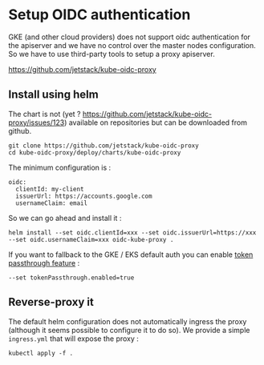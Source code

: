 # Setup OIDC authentication 

GKE (and other cloud providers) does not support oidc authentication for the apiserver and we have no control over the master nodes configuration.  
So we have to use third-party tools to setup a proxy apiserver.  

https://github.com/jetstack/kube-oidc-proxy

## Install using helm

The chart is not (yet ? https://github.com/jetstack/kube-oidc-proxy/issues/123) available on repositories but can be downloaded from github.  

```
git clone https://github.com/jetstack/kube-oidc-proxy
cd kube-oidc-proxy/deploy/charts/kube-oidc-proxy
```

The minimum configuration is :  

```
oidc:
  clientId: my-client
  issuerUrl: https://accounts.google.com
  usernameClaim: email
```

So we can go ahead and install it :  

```
helm install --set oidc.clientId=xxx --set oidc.issuerUrl=https://xxx --set oidc.usernameClaim=xxx oidc-kube-proxy .
```

If you want to fallback to the GKE / EKS default auth you can enable [token passthrough feature](https://github.com/jetstack/kube-oidc-proxy/blob/master/docs/tasks/token-passthrough.md) :  
```
--set tokenPassthrough.enabled=true
```

## Reverse-proxy it  

The default helm configuration does not automatically ingress the proxy (although it seems possible to configure it to do so).
We provide a simple `ingress.yml` that will expose the proxy : 

```
kubectl apply -f .
```

